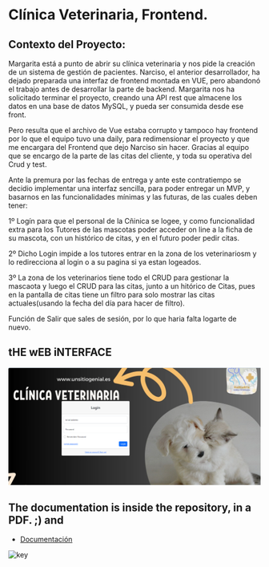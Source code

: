 # Clínica Veterinaria, Frontend.

## Contexto del Proyecto:

Margarita está a punto de abrir su clínica veterinaria y nos pide la creación de un sistema de gestión de pacientes. Narciso, el anterior desarrollador, ha dejado preparada una interfaz de frontend montada en VUE, pero abandonó el trabajo antes de desarrollar la parte de backend. Margarita nos ha solicitado terminar el proyecto, creando una API rest que almacene los datos en una base de datos MySQL, y pueda ser consumida desde ese front.

Pero resulta que el archivo de Vue estaba corrupto y tampoco hay frontend por lo que el equipo tuvo una daily, para redimensionar el proyecto y que me encargara del Frontend que dejo Narciso sin hacer. Gracias al equipo que se encargo de la parte de las citas del cliente, y toda su operativa del Crud y test.

Ante la premura por las fechas de entrega y ante este contratiempo se decidio implementar una interfaz sencilla, para poder entregar un MVP, y basarnos en las funcionalidades mínimas y las futuras, de las cuales deben tener:

1º Logín para que el personal de la Cñinica se logee, y como funcionalidad extra para los Tutores de las mascotas poder acceder on line a la ficha de su mascota, con un histórico de citas, y en el futuro poder pedir citas.

2º Dicho Login impide a los tutores entrar en la zona de los veterinariosm y lo redirecciona al login o a su pagina si ya estan logeados.

3º La zona de los veterinarios tiene todo el CRUD para gestionar la mascaota y luego el CRUD para las citas, junto a un hitórico de Citas, pues en la pantalla de citas tiene un filtro para solo mostrar las citas actuales(usando la fecha del día para hacer de filtro).

Función de Salir que sales de sesión, por lo que haria falta logarte de nuevo.


## tHE wEB iNTERFACE
![key](/src/static/images/UI.png)


## The documentation is inside the repository, in a PDF. ;) and
* [Documentación](https://www.canva.com/design/DAGNcs3qQ1c/BcWeUzfY-GYTvaGqNsdecQ/view?utm_content=DAGNcs3qQ1c&utm_campaign=designshare&utm_medium=link&utm_source=editor)

![key](/src/static/imagesT4.png)
